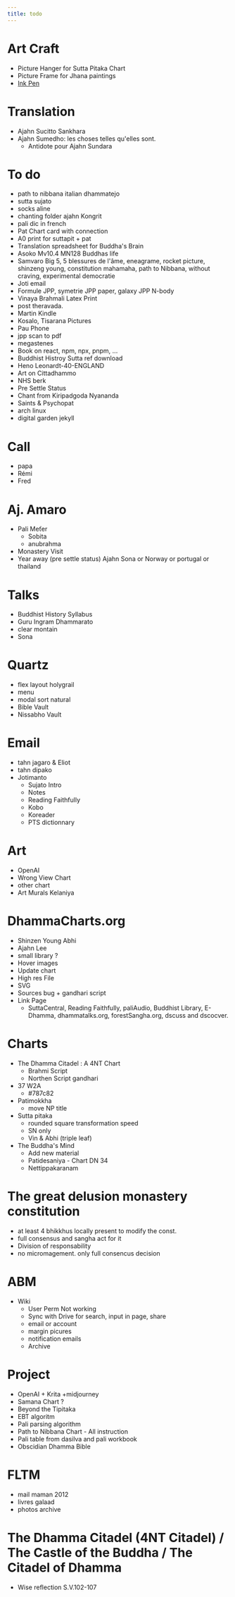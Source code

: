 ```yaml
---
title: todo
---
```


# Art Craft

- Picture Hanger for Sutta Pitaka Chart
- Picture Frame for Jhana paintings
- [Ink Pen](https://www.youtube.com/watch?v=Fq0iPacHOOY)

# Translation

- Ajahn Sucitto Sankhara
- Ajahn Sumedho: les choses telles qu'elles sont.
  - Antidote pour Ajahn Sundara  

# To do
- path to nibbana italian dhammatejo
- sutta sujato
- socks aline
- chanting folder ajahn Kongrit
- pali dic in french
- Pat Chart card with connection
- A0 print for suttapit + pat
- Translation spreadsheet for Buddha's Brain
- Asoko Mv10.4 MN128 Buddhas life
- Samvaro Big 5, 5 blessures de l'âme, eneagrame, rocket picture, shinzeng young, constitution mahamaha, path to Nibbana, without craving, experimental democratie
- Joti email
- Formule JPP, symetrie JPP paper, galaxy JPP N-body
- Vinaya Brahmali Latex Print
- post theravada. 
- Martin Kindle
- Kosalo, Tisarana Pictures
- Pau Phone
- jpp scan to pdf
- megastenes
- Book on react, npm, npx, pnpm, ...
- Buddhist Histroy Sutta ref download
- Heno Leonardt-40-ENGLAND
- Art on Cittadhammo
- NHS berk
- Pre Settle Status
- Chant from Kiripadgoda Nyananda
- Saints & Psychopat
- arch linux
- digital garden jekyll

# Call
- papa
- Rémi
- Fred

# Aj. Amaro
- Pali Meťer 
  - Sobita
  - anubrahma
- Monastery Visit
- Year away (pre settle status) Ajahn Sona or Norway or portugal or thailand

# Talks
- Buddhist History Syllabus
- Guru Ingram Dhammarato
- clear montain
- Sona

# Quartz
- flex layout holygrail
- menu
- modal sort natural
- Bible Vault
- Nissabho Vault

# Email
- tahn jagaro & Eliot
- tahn dipako
- Jotimanto
  - Sujato Intro
  - Notes
  - Reading Faithfully
  - Kobo
  - Koreader
  - PTS dictionnary

# Art
- OpenAI
- Wrong View Chart
- other chart
- Art Murals Kelaniya

# DhammaCharts.org
- Shinzen Young Abhi
- Ajahn Lee
- small library ?
- Hover images
- Update chart
- High res File
- SVG
- Sources bug + gandhari script
- Link Page
  - SuttaCentral, Reading Faithfully, paliAudio, Buddhist Library, E-Dhamma, dhammatalks.org, forestSangha.org, dscuss and dscocver.

# Charts
- The Dhamma Citadel : A 4NT Chart 
  - Brahmi Script
  - Northen Script gandhari
- 37 W2A 
  - #787c82
- Patimokkha
  - move NP title
- Sutta pitaka     
  - rounded square transformation speed
  - SN only
  - Vin & Abhi (triple leaf)
- The Buddha's Mind
  - Add new material
  - Patidesaniya - Chart DN 34
  - Nettippakaranam

# The great delusion monastery constitution
- at least 4 bhikkhus locally present to modify the const.
- full consensus and sangha act for it
- Division of responsability
- no micromagement. only full consencus decision

# ABM
- Wiki
  - User Perm Not working
  - Sync with Drive for search, input in page, share
  - email or account
  - margin picures
  - notification emails
  - Archive

# Project
- OpenAI + Krita +midjourney
- Samana Chart ?
- Beyond the Tipitaka
- EBT algoritm
- Pali parsing algorithm
- Path to Nibbana Chart - All instruction
- Pali table from dasilva and pali workbook
- Obscidian Dhamma Bible

# FLTM
- mail maman 2012
- livres galaad
- photos archive

# The Dhamma Citadel (4NT Citadel) / The Castle of the Buddha / The Citadel of Dhamma

- Wise reflection S.V.102-107




  


